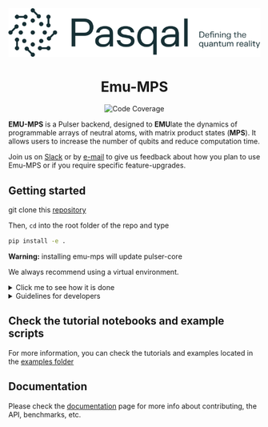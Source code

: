<div align="center">
  <img src="docs/logos/LogoTaglineSoftGreen.svg">

  # Emu-MPS

  ![Code Coverage](https://img.shields.io/badge/Coverage-95%25-brightgreen.svg)
</div>

**EMU-MPS** is a Pulser backend, designed to **EMU**late the dynamics of programmable arrays of neutral atoms, with matrix product states (**MPS**). It allows users to increase the number of qubits and reduce computation time.

Join us on [Slack](https://pasqalworkspace.slack.com/archives/C0389KD4ZKQ) or by [e-mail](mailto:emulation@pasqal.com) to give us feedback about how you plan to use Emu-MPS or if you require specific feature-upgrades.


## Getting started

git clone this [repository ](https://gitlab.pasqal.com/emulation/rydberg-atoms/emu-ct)


Then, `cd` into the root folder of the repo and type

```bash
pip install -e .
```
**Warning:** installing emu-mps will update pulser-core

We always recommend using a virtual environment.


<details>
  <summary>Click me to see how it is done</summary>

  #### Create a virtual environment using python

  ```
  python -m venv .venv
  ```

  Or

  ```
  python -m venv /path/to/new/virtual/environment
  ```

  Replace `/path/to/new/virtual/environment` with your desired directory path.

  Then activate the environment:

  ```
  source .venv/bin/activate
  ```

  Or

  - On Unix or MacOS with bash: source /path/to/new/virtual/environment/bin/activate

  - On Windows: C:\> /path/to/new/virtual/environment/Scripts/activate

  Remember to replace `/path/to/new/virtual/environment` with the actual path to your virtual environment. Once the environment is activated, you can clone emu_mps and install it using

</details>



<details>
  <summary>Guidelines for developers </summary>
  We recommend using an environment, git clone the repository, then inside the `emu_mps` folder

```bash
pip install -e .
```

  Also, the installation of pytest, nbmake, pre-commit.

  Do not forget to run the unit test suite by simply running `pytest` command.

  Another way can be using hatch.

  #### virtual environment with `hatch`

  ```bash
  python -m pip install hatch
  python -m hatch -v shell
  ```

  When inside the shell with development dependencies, install first the pre-commit hook:
  ```
  pre-commit install
  ```
</details>

## Check the tutorial notebooks and example scripts

For more information, you can check the tutorials and examples located in the [examples folder](https://gitlab.pasqal.com/emulation/rydberg-atoms/emu-ct/-/tree/main/examples?ref_type=heads)

## Documentation

Please check the [documentation](./docs/index.md) page for more info about contributing, the API, benchmarks, etc.
